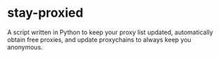 # stay-proxied
A script written in Python to keep your proxy list updated, automatically obtain free proxies, and update proxychains to always keep you anonymous.
